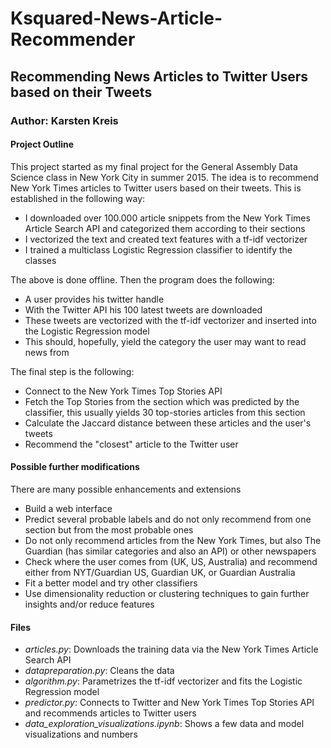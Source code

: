 # Ksquared-News-Article-Recommender

## Recommending News Articles to Twitter Users based on their Tweets

### Author: Karsten Kreis


#### Project Outline

This project started as my final project for the General Assembly Data Science class in New York City in summer 2015. The idea is to recommend New York Times articles to Twitter users based on their tweets. This is established in the following way:

* I downloaded over 100.000 article snippets from the New York Times Article Search API and categorized them according to their sections
* I vectorized the text and created text features with a tf-idf vectorizer
* I trained a multiclass Logistic Regression classifier to identify the classes

The above is done offline. Then the program does the following:

* A user provides his twitter handle
* With the Twitter API his 100 latest tweets are downloaded
* These tweets are vectorized with the tf-idf vectorizer and inserted into the Logistic Regression model
* This should, hopefully, yield the category the user may want to read news from

The final step is the following:

* Connect to the New York Times Top Stories API
* Fetch the Top Stories from the section which was predicted by the classifier, this usually yields 30 top-stories articles from this section
* Calculate the Jaccard distance between these articles and the user's tweets
* Recommend the "closest" article to the Twitter user


#### Possible further modifications

There are many possible enhancements and extensions

* Build a web interface
* Predict several probable labels and do not only recommend from one section but from the most probable ones
* Do not only recommend articles from the New York Times, but also The Guardian (has similar categories and also an API) or other newspapers
* Check where the user comes from (UK, US, Australia) and recommend either from NYT/Guardian US, Guardian UK, or Guardian Australia
* Fit a better model and try other classifiers
* Use dimensionality reduction or clustering techniques to gain further insights and/or reduce features

#### Files

* *articles.py*: Downloads the training data via the New York Times Article Search API
* *datapreparation.py*: Cleans the data
* *algorithm.py*: Parametrizes the tf-idf vectorizer and fits the Logistic Regression model
* *predictor.py*: Connects to Twitter and New York Times Top Stories API and recommends articles to Twitter users
* *data_exploration_visualizations.ipynb*: Shows a few data and model visualizations and numbers
